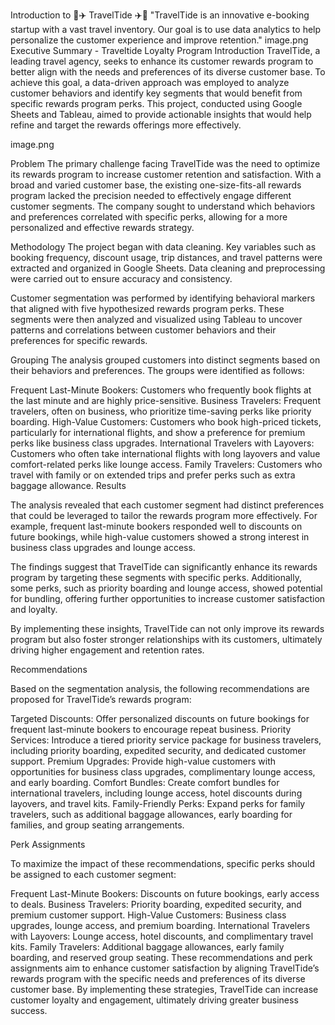 Introduction to 🏨✈️ TravelTide ✈️🏨
"TravelTide is an innovative e-booking startup with a vast travel inventory. Our goal is to use data analytics to help personalize the customer experience and improve retention."
image.png
Executive Summary - Traveltide Loyalty Program
Introduction TravelTide, a leading travel agency, seeks to enhance its customer rewards program to better align with the needs and preferences of its diverse customer base. To achieve this goal, a data-driven approach was employed to analyze customer behaviors and identify key segments that would benefit from specific rewards program perks. This project, conducted using Google Sheets and Tableau, aimed to provide actionable insights that would help refine and target the rewards offerings more effectively.

image.png

Problem The primary challenge facing TravelTide was the need to optimize its rewards program to increase customer retention and satisfaction. With a broad and varied customer base, the existing one-size-fits-all rewards program lacked the precision needed to effectively engage different customer segments. The company sought to understand which behaviors and preferences correlated with specific perks, allowing for a more personalized and effective rewards strategy.

Methodology The project began with data cleaning. Key variables such as booking frequency, discount usage, trip distances, and travel patterns were extracted and organized in Google Sheets. Data cleaning and preprocessing were carried out to ensure accuracy and consistency.

Customer segmentation was performed by identifying behavioral markers that aligned with five hypothesized rewards program perks. These segments were then analyzed and visualized using Tableau to uncover patterns and correlations between customer behaviors and their preferences for specific rewards.

Grouping The analysis grouped customers into distinct segments based on their behaviors and preferences. The groups were identified as follows:

Frequent Last-Minute Bookers: Customers who frequently book flights at the last minute and are highly price-sensitive.
Business Travelers: Frequent travelers, often on business, who prioritize time-saving perks like priority boarding.
High-Value Customers: Customers who book high-priced tickets, particularly for international flights, and show a preference for premium perks like business class upgrades.
International Travelers with Layovers: Customers who often take international flights with long layovers and value comfort-related perks like lounge access.
Family Travelers: Customers who travel with family or on extended trips and prefer perks such as extra baggage allowance.
Results

The analysis revealed that each customer segment had distinct preferences that could be leveraged to tailor the rewards program more effectively. For example, frequent last-minute bookers responded well to discounts on future bookings, while high-value customers showed a strong interest in business class upgrades and lounge access.

The findings suggest that TravelTide can significantly enhance its rewards program by targeting these segments with specific perks. Additionally, some perks, such as priority boarding and lounge access, showed potential for bundling, offering further opportunities to increase customer satisfaction and loyalty.

By implementing these insights, TravelTide can not only improve its rewards program but also foster stronger relationships with its customers, ultimately driving higher engagement and retention rates.

Recommendations

Based on the segmentation analysis, the following recommendations are proposed for TravelTide’s rewards program:

Targeted Discounts: Offer personalized discounts on future bookings for frequent last-minute bookers to encourage repeat business. Priority Services: Introduce a tiered priority service package for business travelers, including priority boarding, expedited security, and dedicated customer support. Premium Upgrades: Provide high-value customers with opportunities for business class upgrades, complimentary lounge access, and early boarding. Comfort Bundles: Create comfort bundles for international travelers, including lounge access, hotel discounts during layovers, and travel kits. Family-Friendly Perks: Expand perks for family travelers, such as additional baggage allowances, early boarding for families, and group seating arrangements.

Perk Assignments

To maximize the impact of these recommendations, specific perks should be assigned to each customer segment:

Frequent Last-Minute Bookers: Discounts on future bookings, early access to deals. Business Travelers: Priority boarding, expedited security, and premium customer support. High-Value Customers: Business class upgrades, lounge access, and premium boarding. International Travelers with Layovers: Lounge access, hotel discounts, and complimentary travel kits. Family Travelers: Additional baggage allowances, early family boarding, and reserved group seating. These recommendations and perk assignments aim to enhance customer satisfaction by aligning TravelTide’s rewards program with the specific needs and preferences of its diverse customer base. By implementing these strategies, TravelTide can increase customer loyalty and engagement, ultimately driving greater business success.
